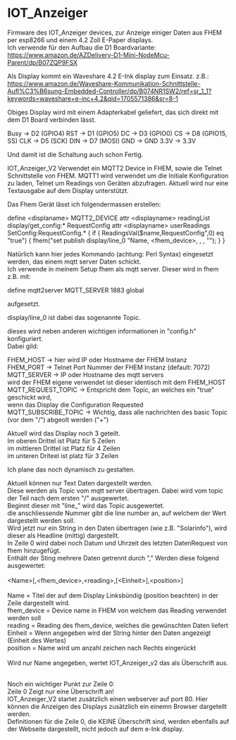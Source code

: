 # IOT_Anzeiger

Firmware des IOT_Anzeiger devices, zur Anzeige einiger Daten aus FHEM per esp8266 und einem 4.2 Zoll E-Paper displays.<br>
Ich verwende für den Aufbau die D1 Boardvariante:<br>
https://www.amazon.de/AZDelivery-D1-Mini-NodeMcu-Parent/dp/B07ZQP9FSX

Als Display kommt ein Waveshare 4.2 E-Ink display zum Einsatz. z.B.:<br>
https://www.amazon.de/Waveshare-Kommunikation-Schnittstelle-Aufl%C3%B6sung-Embedded-Controller/dp/B074NR1SW2/ref=sr_1_1?keywords=waveshare+e-inc+4.2&qid=1705571386&sr=8-1

Obiges Display wird mit einem Adapterkabel geliefert, das sich direkt mit dem D1 Board verbinden lässt.

Busy -> D2 (GPIO4)
RST  -> D1 (GPIO5)
DC   -> D3 (GPIO0)
CS   -> D8 (GPIO15, SS)
CLK  -> D5 (SCK)
DIN  -> D7 (MOSI)
GND  -> GND
3.3V -> 3.3V

Und damit ist die Schaltung auch schon Fertig.

IOT_Anzeiger_V2 Verwendet ein MQTT2 Device in FHEM, sowie die Telnet Schnittstelle von FHEM.
MQTT1 wird verwendet um die Initiale Konfiguration zu laden, Telnet um Readings von Geräten abzufragen.
Aktuell wird nur eine Textausgabe auf dem Display unterstützt.

Das Fhem Gerät lässt ich folgendermassen erstellen:

define \<displaname\> MQTT2_DEVICE <your mqtt server>
attr \<displayname\> readingList display/get_config:* RequestConfig
attr \<displayname\> userReadings SetConfig:RequestConfig.* {
    if ( ReadingsVal($name,RequestConfig",0) eq "true") {
        fhem("set <mqtt2server> publish display/line_0 \"Name, <fhem_device>, <reading>, <Einheit>, <position>\"");
    }
}

Natürlich kann hier jedes Kommando (achtung: Perl Syntax) eingesetzt werden, das einem mqtt server Daten schickt.<br>
Ich verwende in meinem Setup fhem als mqtt server. Dieser wird in fhem z.B. mit:<br>


define mqtt2server MQTT_SERVER 1883 global<br>

aufgesetzt.<br>

display/line_0 ist dabei das sogenannte Topic.<br>

dieses wird neben anderen wichtigen informationen in "config.h" konfiguriert.<br>
Dabei gild:<br>

FHEM_HOST -> hier wird IP oder Hostname der FHEM Instanz<br>
FHEM_PORT -> Telnet Port Nummer der FHEM Instanz (default: 7072)<br>
MQTT_SERVER -> IP oder Hostname des mqtt servers<br>
               wird der FHEM eigene verwendet ist dieser identisch mit dem FHEM_HOST<br>
MQTT_REQUEST_TOPIC -> Entspricht dem Topic, an welches ein "true" geschickt wird,<br>
                      wenn das Display die Configuration Requested<br>
MQTT_SUBSCRIBE_TOPIC -> Wichtig, dass alle nachrichten des basic Topic (vor dem "/") abgeolt werden ("+")<br>

Aktuell wird das Display noch 3 geteilt.<br>
Im oberen Drittel ist Platz für 5 Zeilen<br>
im mittleren Drittel ist Platz für 4 Zeilen<br>
im unteren Driteel ist platz für 3 Zeilen<br>

Ich plane das noch dynamisch zu gestalten.<br>

Aktuell können nur Text Daten dargestellt werden.<br>
Diese werden als Topic vom mqtt server übertragen. Dabei wird vom topic der Teil nach dem ersten "/" ausgewertet.<br>
Beginnt dieser mit "line_" wird das Topic ausgewertet.<br>
die anschliessende Nummer gibt die line number an, auf welchem der Wert dargestellt werden soll.<br>
Wird jetzt nur ein String in den Daten übertragen (wie z.B. "Solarinfo"), wird dieser als Headline (mittig) dargestellt.<br>
In Zeile 0 wird dabei noch Datum und Uhrzeit des letzten DatenRequest von fhem hinzugefügt.<br>
Enthält der Sting mehrere Daten getrennt durch "," Werden diese folgend ausgewertet:<br><br>
\<Name\>\[,\<fhem_device\>,\<reading\>,\[\<Einheit\>\],\<position\>\]<br><br>
Name = Titel der auf dem Display Linksbündig (position beachten) in der Zeile dargestellt wird.<br>
fhem_device = Device name in FHEM von welchem das Reading verwendet werden soll <br>
reading = Reading des fhem_device, welches die gewünschten Daten liefert<br>
Einheit = Wenn angegeben wird der String hinter den Daten angezeigt (Einheit des Wertes)<br>
position = Name wird um anzahl <position> zeichen nach Rechts eingerückt<br><br>
Wird nur Name angegeben, wertet IOT_Anzeiger_v2 das als Überschrift aus.<br><br>

Noch ein wichtiger Punkt zur Zeile 0:<br>
Zeile 0 Zeigt nur eine Überschrift an!<br>
IOT_Anzeiger_V2 startet zusätzlich einen webserver auf port 80. Hier können die Anzeigen des Displays zusätzlich ein einemn Browser dargetellt werden.<br>
Definitionen für die Zeile 0, die KEINE Überschrift sind, werden ebenfalls auf der Webseite dargestellt, nicht jedoch auf dem e-Ink display.<br>
